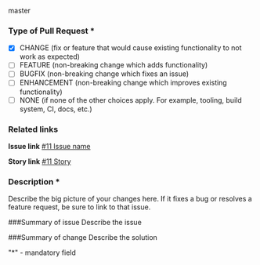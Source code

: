 master


### Type of Pull Request *
- [x] CHANGE (fix or feature that would cause existing functionality to not work as expected)
- [ ] FEATURE (non-breaking change which adds functionality)
- [ ] BUGFIX (non-breaking change which fixes an issue)
- [ ] ENHANCEMENT  (non-breaking change which improves existing functionality)
- [ ] NONE (if none of the other choices apply. For example, tooling, build system, CI, docs, etc.)

### Related links
 
**Issue link**
[#11 Issue name]( )
 
**Story link**
[#11 Story]( )
 
### Description *
Describe the big picture of your changes here.
If it fixes a bug or resolves a feature request, be sure to link to that issue.
 
###Summary of issue
Describe the issue
 
###Summary of change
Describe the solution
 
 
 
"*" - mandatory field

